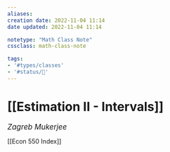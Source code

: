 ```yaml
---
aliases:
creation date: 2022-11-04 11:14
date updated: 2022-11-04 11:14

notetype: "Math Class Note"
cssclass: math-class-note

tags: 
- '#types/classes'
- '#status/🚧'
---
```


# [[Estimation II - Intervals]]
<span style = "font-size:120%"><i >Zagreb Mukerjee </i></span>

[[Econ 550 Index]]

